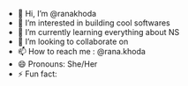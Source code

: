 - 👋 Hi, I’m @ranakhoda
- 👀 I’m interested in building cool softwares
- 🌱 I’m currently learning everything about NS
- 💞️ I’m looking to collaborate on  
- 📫 How to reach me : @rana.khoda
- 😄 Pronouns: She/Her
- ⚡ Fun fact:

<!---
ranakhoda/ranakhoda is a ✨ special ✨ repository because its `README.md` (this file) appears on your GitHub profile.
You can click the Preview link to take a look at your changes.
--->
